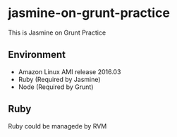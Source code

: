 # jasmine-on-grunt-practice
This is Jasmine on Grunt Practice

## Environment 
- Amazon Linux AMI release 2016.03
- Ruby (Required by Jasmine)
- Node (Required by Grunt)

## Ruby

Ruby could be managede by RVM
